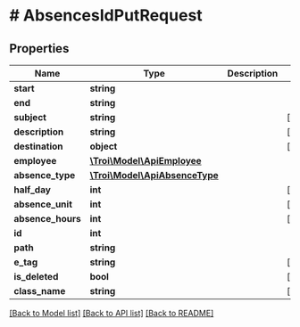 # # AbsencesIdPutRequest

## Properties

Name | Type | Description | Notes
------------ | ------------- | ------------- | -------------
**start** | **string** |  |
**end** | **string** |  |
**subject** | **string** |  | [optional]
**description** | **string** |  | [optional]
**destination** | **object** |  | [optional]
**employee** | [**\Troi\Model\ApiEmployee**](ApiEmployee.md) |  |
**absence_type** | [**\Troi\Model\ApiAbsenceType**](ApiAbsenceType.md) |  |
**half_day** | **int** |  | [optional]
**absence_unit** | **int** |  | [optional]
**absence_hours** | **int** |  | [optional]
**id** | **int** |  |
**path** | **string** |  |
**e_tag** | **string** |  | [optional]
**is_deleted** | **bool** |  | [optional]
**class_name** | **string** |  | [optional]

[[Back to Model list]](../../README.md#models) [[Back to API list]](../../README.md#endpoints) [[Back to README]](../../README.md)
